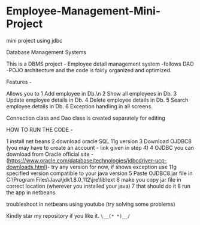 # Employee-Management-Mini-Project
mini project using jdbc

Database Management Systems

This is a DBMS project - Employee detail management system -follows DAO -POJO architecture and the code is fairly organized and optimized.

Features - 

Allows you to 
1 Add employee in Db.\n
2 Show all employees in Db.
3 Update employee details in Db.
4 Delete employee details in Db.
5 Search employee details in Db.
6 Exception handling in all screens.

Connection class and Dao class is created separately for editing

HOW TO RUN THE CODE - 

1 install net beans
2 download oracle SQL 11g version
3 Download OJDBC8 (you may have to create an account - link given in step 4)
4 OJDBC you can download from Oracle official site - (https://www.oracle.com/database/technologies/jdbcdriver-ucp-downloads.html)- try any version for now, if shows exception use 11g specified version compatible to your java version
5 Paste OJDBC8.jar file in C:\Program Files\Java\jdk1.8.0_112\jre\lib\ext
6 make you copy jar file in correct location (wherever you installed your java)
7 that should do it
8 run the app in netbeans

troubleshoot in netbeans using youtube (try solving some problems)

Kindly star my repository if you like it. `\__(* *)__/`
                                          
